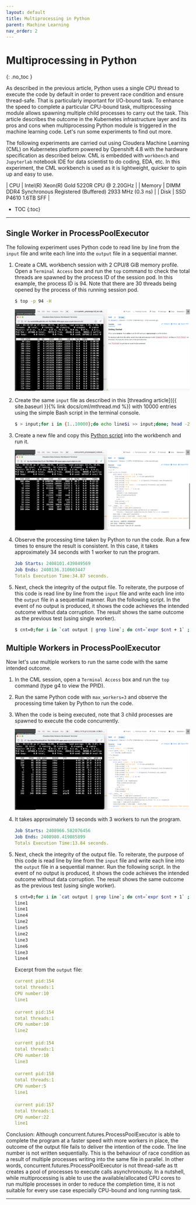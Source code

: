 ```yaml
---
layout: default
title: Multiprocessing in Python
parent: Machine Learning
nav_order: 2
---
```


# Multiprocessing in Python
{: .no_toc }

As described in the previous article, Python uses a single CPU thread to execute the code by default in order to prevent race condition and ensure thread-safe. That is particularly important for I/O-bound task. To enhance the speed to complete a particular CPU-bound task, multiprocessing module allows spawning multiple child processes to carry out the task. This article describes the outcome in the Kubernetes infrastructure layer and its pros and cons when multiprocessing Python module is triggered in the machine learning code. Let's run some experiments to find out more.

The following experiments are carried out using Cloudera Machine Learning (CML) on Kubernetes platform powered by Openshift 4.8 with the hardware specification as described below. CML is embedded with `workbench` and `Jupyterlab` notebook IDE for data scientist to do coding, EDA, etc. In this experiment, the CML workbench is used as it is lightweight, quicker to spin up and easy to use.

| CPU          | Intel(R) Xeon(R) Gold 5220R CPU @ 2.20GHz | 
| Memory  | DIMM DDR4 Synchronous Registered (Buffered) 2933 MHz (0.3 ns) | 
| Disk | SSD P4610 1.6TB SFF    | 

- TOC
{:toc}

---
## Single Worker in ProcessPoolExecutor

The following experiment uses Python code to read line by line from the `input` file and write each line into the `output` file in a sequential manner.

1. Create a CML workbench session with 2 CPU/8 GiB memory profile. Open a `Terminal Access` box and run the `top` command to check the total threads are spawned by the process ID of the session pod. In this example, the process ID is 94. Note that there are 30 threads being opened by the process of this running session pod.

    ```bash
    $ top -p 94 -H
    ```

    ![](../../assets/images/cml/mprocess1.png)    
 
2. Create the same `input` file as described in this [threading article]({{ site.baseurl }}{% link docs/cml/mthread.md %}) with 10000 entries using the simple Bash script in the terminal console.

    ```bash
    $ > input;for i in {1..10000};do echo line$i >> input;done; head -20 input
    ```
    
3. Create a new file and copy this [Python script](https://github.com/dennislee22/machineLearning/blob/master/ProcessPoolExecutor_noqueue.py) into the workbench and run it.
 
    ![](../../assets/images/cml/mprocess2.png)
        

4. Observe the processing time taken by Python to run the code. Run a few times to ensure the result is consistent. In this case, it takes approximately 34 seconds with 1 worker to run the program.

    ```yaml
    Job Starts: 2408101.439849569
    Job Ends: 2408136.310603447
    Totals Execution Time:34.87 seconds.
    ```
    
5. Next, check the integrity of the output file. To reiterate, the purpose of this code is read line by line from the `input` file and write each line into the `output` file in a sequential manner. Run the following script. In the event of no output is produced, it shows the code achieves the intended outcome without data corruption. The result shows the same outcome as the previous test (using single worker).

    ```bash
    $ cnt=0;for i in `cat output | grep line`; do cnt=`expr $cnt + 1` ; if [ $i != line$cnt ]; then echo $i;fi ; done
    ```

## Multiple Workers in ProcessPoolExecutor

Now let's use multiple workers to run the same code with the same intended outcome.

1. In the CML session, open a `Terminal Access` box and run the `top` command (type g4 to view the PPID).

2. Run the same Python code with `max_workers=3` and observe the processing time taken by Python to run the code. 

3. When the code is being executed, note that 3 child processes are spawned to execute the code concurrently.

    ![](../../assets/images/cml/mprocess3.png)    
 
4. It takes approximately 13 seconds with 3 workers to run the program.

    ```yaml
    Job Starts: 2408966.582076456
    Job Ends: 2408980.419085899
    Totals Execution Time:13.84 seconds.
    ```
    
5. Next, check the integrity of the output file. To reiterate, the purpose of this code is read line by line from the `input` file and write each line into the `output` file in a sequential manner. Run the following script. In the event of no output is produced, it shows the code achieves the intended outcome without data corruption. The result shows the same outcome as the previous test (using single worker).

    ```bash
    $ cnt=0;for i in `cat output | grep line`; do cnt=`expr $cnt + 1` ; if [ $i != line$cnt ]; then echo $i;fi ; done
    line1
    line1
    line4
    line2
    line5
    line2
    line3
    line6
    line3
    line4
    ```

    Excerpt from the `output` file:

    ```yaml
    current pid:154
    total threads:1
    CPU number:10
    line1

    current pid:154
    total threads:1
    CPU number:10
    line2

    current pid:154
    total threads:1
    CPU number:10
    line3

    current pid:158
    total threads:1
    CPU number:5
    line1

    current pid:157
    total threads:1
    CPU number:22
    line1
    ```

Conclusion: Although concurrent.futures.ProcessPoolExecutor is able to complete the program at a faster speed with more workers in place, the outcome of the output file fails to deliver the intention of the code. The line number is not written sequentially. This is the behaviour of race condition as a result of multiple processes writing into the same file in parallel. In other words, concurrent.futures.ProcessPoolExecutor is not thread-safe as tt creates a pool of processes to execute calls asynchronously. In a nutshell, while multiprocessing is able to use the available/allocated CPU cores to run multiple processes in order to reduce the completion time, it is not suitable for every use case especially CPU-bound and long running task.

---


